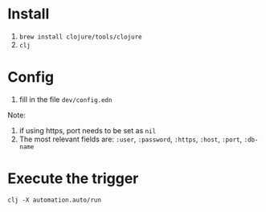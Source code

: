 # Install
1. `brew install clojure/tools/clojure`
2. `clj` 

# Config
1. fill in the file `dev/config.edn`

Note: 
1. if using https, port needs to be set as `nil`
2. The most relevant fields are: `:user`, `:password`, `:https`, `:host`, `:port`, `:db-name` 

# Execute the trigger

```
clj -X automation.auto/run 
```
